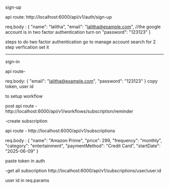 sign-up 

api route: http://localhost:6000/api/v1/auth/sign-up

req.body :
{
  "name": "lalitha",
  "email": "lalitha@example.com", //the google account is in two factor authentication turn on
  "password": "123123"
}


steps to do two factor authentication 
  go to manage account 
  search for 2 step verfication
  set it

-------------------- 


sign-in

api route- 

req.body: 
{
  "email": "lalitha@example.com",
  "password": "123123"
}
copy token, user id

to setup workflow 

post api route - http://localhost:6000/api/v1/workflows/subscription/reminder 


-create subscription 

api route - http://localhost:6000/api/v1/subscriptions

  req.body :
  {
    "name": "Amazon Prime",
    "price": 299,
    "frequency": "monthly",
    "category": "entertainment",
    "paymentMethod": "Credit Card",
    "startDate": "2025-06-09"
  }

  paste token in auth 


-get all subscription 
http://localhost:6000/api/v1/subscriptions/user/user.id 

user id in req.params


